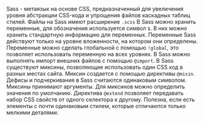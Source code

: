 Sass - метаязык на основе CSS, предназначенный для увеличения уровня абстракции CSS-кода и упрощения файлов каскадных таблиц стилей.
Файлы на Sass имеют расширение `.scss`
В Sass можно хранить переменные, для обозначения используется символ `$`.
В них можно хранить стандартную информацию для переменных.
Переменные Sass действуют только на уровне вложенности, на котором они определены. Переменные можно сделать глобальной с помощью `!global`, это позволяет использовать переменную на всех уровнях.
В Sass можно выполнять импорт внешних файлов с помощью `@import`.
В Sass существуют миксины, позволяющие использовать один CSS код в разных местах сайта.
Миксин создается с помощью директивы `@mixin`.
Дефисы и подчеркивания в Sass считаются одинаковым символом.
Миксины принимают аргументы. Для миксинов можно определить значения по умолчанию.
Директива `@extend` позволяет передавать набор CSS свойств от одного селектора к другому. Полезна, если есть элементы с почти одинаковым стилем, которые отличаются только мелкими деталями.


